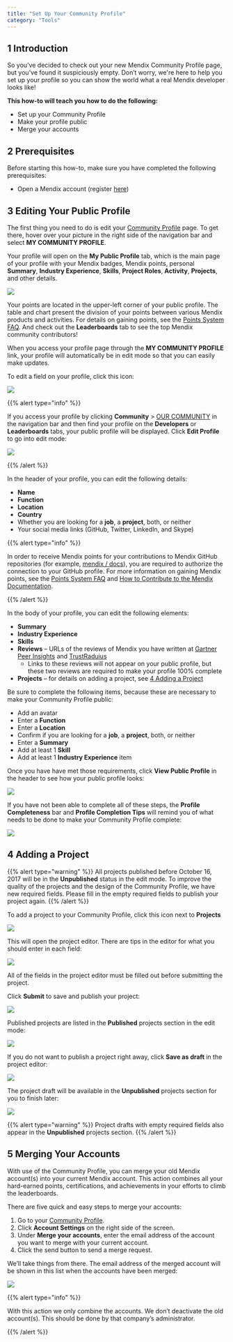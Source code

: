 ```yaml
---
title: "Set Up Your Community Profile"
category: "Tools"
---
```


## 1 Introduction

So you’ve decided to check out your new Mendix Community Profile page, but you've found it suspiciously empty. Don’t worry, we're here to help you set up your profile so you can show the world what a real Mendix developer looks like!

**This how-to will teach you how to do the following:**

* Set up your Community Profile
* Make your profile public
* Merge your accounts

## 2 Prerequisites

Before starting this how-to, make sure you have completed the following prerequisites:

* Open a Mendix account (register [here](https://www.mendix.com/try-now/))

## 3 Editing Your Public Profile<a name="publicprofile"></a>

The first thing you need to do is edit your [Community Profile](https://developer.mendixcloud.com/link/profile) page. To get there, hover over your picture in the right side of the navigation bar and select **MY COMMUNITY PROFILE**.

Your profile will open on the **My Public Profile** tab, which is the main page of your profile with your Mendix badges, Mendix points, personal **Summary**, **Industry Experience**, **Skills**, **Project Roles**, **Activity**, **Projects**, and other details.

![](attachments/how-to-set-up-your-profile/community-profile.png)

Your points are located in the upper-left corner of your public profile. The table and chart present the division of your points between various Mendix products and activities. For details on gaining points, see the [Points System FAQ](https://developer.mendixcloud.com/link/faq). And check out the **Leaderboards** tab to see the top Mendix community contributors!

When you access your profile page through the **MY COMMUNITY PROFILE** link, your profile will automatically be in edit mode so that you can easily make updates. 

To edit a field on your profile, click this icon:

![](attachments/how-to-set-up-your-profile/icon.png)

{{% alert type="info" %}}

If you access your profile by clicking **Community** > [OUR COMMUNITY](https://developer.mendixcloud.com/link/community) in the navigation bar and then find your profile on the **Developers** or **Leaderboards** tabs, your public profile will be displayed. Click **Edit Profile** to go into edit mode:

![](attachments/how-to-set-up-your-profile/edit.png)

{{% /alert %}}

In the header of your profile, you can edit the following details:

* **Name**
* **Function**
* **Location**
* **Country**
* Whether you are looking for a **job**, a **project**, both, or neither
*  Your social media links (GitHub, Twitter, LinkedIn, and Skype)

{{% alert type="info" %}}

<a name="github"></a>In order to receive Mendix points for your contributions to Mendix GitHub repositories (for example, [mendix / docs](https://github.com/mendix/docs)), you are required to authorize the connection to your GitHub profile. For more information on gaining Mendix points, see the [Points System FAQ](https://developer.mendixcloud.com/link/faq) and [How to Contribute to the Mendix Documentation](../documentation/contribute-to-the-mendix-documentation#GainingMendixPoints).
    
{{% /alert %}}

In the body of your profile, you can edit the following elements:

* **Summary**
* **Industry Experience**
* **Skills**
* **Reviews** – URLs of the reviews of Mendix you have written at [Gartner Peer Insights](https://www.gartner.com/reviews/market/mobile-application-development-platforms/vendor/mendix) and [TrustRaduius](https://www.trustradius.com/products/mendix/reviews)
    * Links to these reviews will not appear on your public profile, but these two reviews are required to make your profile 100% complete
* **Projects** – for details on adding a project, see [4 Adding a Project](#project)

Be sure to complete the following items, because these are necessary to make your Community Profile public:

* Add an avatar
* Enter a **Function**
* Enter a **Location**
* Confirm if you are looking for a **job**, a **project**, both, or neither
* Enter a **Summary**
* Add at least 1 **Skill**
* Add at least 1 **Industry Experience** item

Once you have have met those requirements, click **View Public Profile** in the header to see how your public profile looks:

![](attachments/how-to-set-up-your-profile/make-public.png)

If you have not been able to complete all of these steps, the **Profile Completeness** bar and **Profile Completion Tips** will remind you of what needs to be done to make your Community Profile complete:

![](attachments/how-to-set-up-your-profile/profile-completeness.png)

## 4 Adding a Project<a name="project"></a>

{{% alert type="warning" %}}
All projects published before October 16, 2017 will be in the **Unpublished** status in the edit mode. To improve the quality of the projects and the design of the Community Profile, we have new required fields. Please fill in the empty required fields to publish your project again.
{{% /alert %}}

To add a project to your Community Profile, click this icon next to **Projects**

![](attachments/how-to-set-up-your-profile/add-project.png)

This will open the project editor. There are tips in the editor for what you should enter in each field:

![](attachments/how-to-set-up-your-profile/project-editor.png)

All of the fields in the project editor must be filled out before submitting the project. 

Click **Submit** to save and publish your project:

![](attachments/how-to-set-up-your-profile/submit.png)

Published projects are listed in the **Published** projects section in the edit mode:

![](attachments/how-to-set-up-your-profile/published.png)

If you do not want to publish a project right away, click **Save as draft** in the project editor:

![](attachments/how-to-set-up-your-profile/draft.png)

The project draft will be available in the **Unpublished** projects section for you to finish later:

![](attachments/how-to-set-up-your-profile/unpublished.png)

{{% alert type="warning" %}}
Project drafts with empty required fields also appear in the **Unpublished** projects section.
{{% /alert %}}

## 5 Merging Your Accounts

With use of the Community Profile, you can merge your old Mendix account(s) into your current Mendix account. This action combines all your hard-earned points, certifications, and achievements in your efforts to climb the leaderboards.

There are five quick and easy steps to merge your accounts:

1. Go to your [Community Profile](https://developer.mendixcloud.com/link/ownprofile/).
2. Click **Account Settings** on the right side of the screen.
3. Under **Merge your accounts**, enter the email address of the account you want to merge with your current account.
4. Click the send button to send a merge request.

We’ll take things from there. The email address of the merged account will be shown in this list when the accounts have been merged:

![](attachments/how-to-set-up-your-profile/merge.png)

{{% alert type="info" %}}

With this action we only combine the accounts. We don’t deactivate the old account(s). This should be done by that company’s administrator.

{{% /alert %}}
